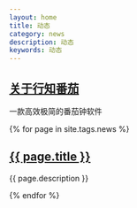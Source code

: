 ```yaml
---
layout: home
title: 动态
category: news
description: 动态
keywords: 动态
---
```


<div class="row">
		<div class="col-1">
			<h2><a href="/readme.html">关于行知番茄</a></h2>
			<p>一款高效极简的番茄钟软件</p>
		</div>
	{% for page in site.tags.news %}
		<div class="col-1">
			<h2><a href="{{ post.url }}">{{ page.title }}</a></h2>
			<p>{{ page.description }}</p>
		</div>
	{% endfor %}
</div>
